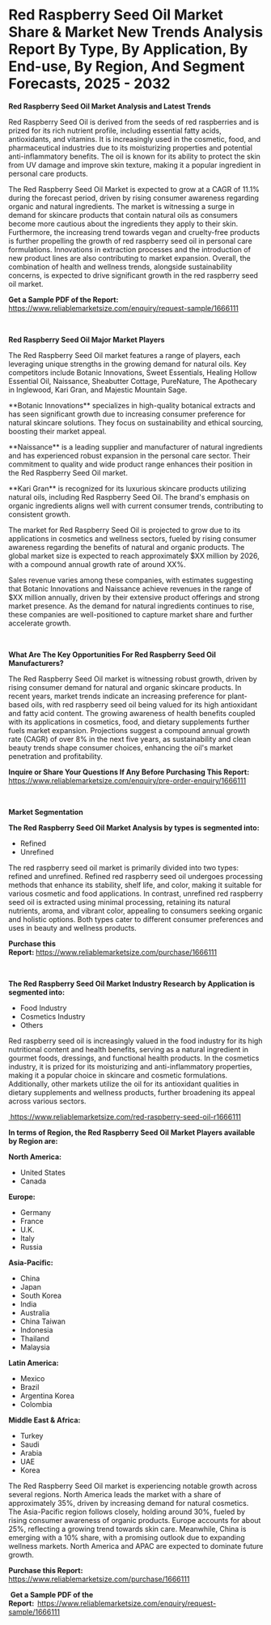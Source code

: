 <p><h1>Red Raspberry Seed Oil Market Share & Market New Trends Analysis Report By Type, By Application, By End-use, By Region, And Segment Forecasts, 2025 - 2032</h1></p><p><strong>Red Raspberry Seed Oil Market Analysis and Latest Trends</strong></p>
<p><p>Red Raspberry Seed Oil is derived from the seeds of red raspberries and is prized for its rich nutrient profile, including essential fatty acids, antioxidants, and vitamins. It is increasingly used in the cosmetic, food, and pharmaceutical industries due to its moisturizing properties and potential anti-inflammatory benefits. The oil is known for its ability to protect the skin from UV damage and improve skin texture, making it a popular ingredient in personal care products.</p><p>The Red Raspberry Seed Oil Market is expected to grow at a CAGR of 11.1% during the forecast period, driven by rising consumer awareness regarding organic and natural ingredients. The market is witnessing a surge in demand for skincare products that contain natural oils as consumers become more cautious about the ingredients they apply to their skin. Furthermore, the increasing trend towards vegan and cruelty-free products is further propelling the growth of red raspberry seed oil in personal care formulations. Innovations in extraction processes and the introduction of new product lines are also contributing to market expansion. Overall, the combination of health and wellness trends, alongside sustainability concerns, is expected to drive significant growth in the red raspberry seed oil market.</p></p>
<p><strong>Get a Sample PDF of the Report:&nbsp;</strong> <a href="https://www.reliablemarketsize.com/enquiry/request-sample/1666111?utm_campaign=1932&utm_medium=2&utm_source=Github&utm_content=ia&utm_term=17042025&utm_id=red-raspberry-seed-oil">https://www.reliablemarketsize.com/enquiry/request-sample/1666111</a></p>
<p>&nbsp;</p>
<p><strong>Red Raspberry Seed Oil Major Market Players</strong></p>
<p><p>The Red Raspberry Seed Oil market features a range of players, each leveraging unique strengths in the growing demand for natural oils. Key competitors include Botanic Innovations, Sweet Essentials, Healing Hollow Essential Oil, Naissance, Sheabutter Cottage, PureNature, The Apothecary in Inglewood, Kari Gran, and Majestic Mountain Sage.</p><p>**Botanic Innovations** specializes in high-quality botanical extracts and has seen significant growth due to increasing consumer preference for natural skincare solutions. They focus on sustainability and ethical sourcing, boosting their market appeal.</p><p>**Naissance** is a leading supplier and manufacturer of natural ingredients and has experienced robust expansion in the personal care sector. Their commitment to quality and wide product range enhances their position in the Red Raspberry Seed Oil market.</p><p>**Kari Gran** is recognized for its luxurious skincare products utilizing natural oils, including Red Raspberry Seed Oil. The brand's emphasis on organic ingredients aligns well with current consumer trends, contributing to consistent growth.</p><p>The market for Red Raspberry Seed Oil is projected to grow due to its applications in cosmetics and wellness sectors, fueled by rising consumer awareness regarding the benefits of natural and organic products. The global market size is expected to reach approximately $XX million by 2026, with a compound annual growth rate of around XX%.</p><p>Sales revenue varies among these companies, with estimates suggesting that Botanic Innovations and Naissance achieve revenues in the range of $XX million annually, driven by their extensive product offerings and strong market presence. As the demand for natural ingredients continues to rise, these companies are well-positioned to capture market share and further accelerate growth.</p></p>
<p>&nbsp;</p>
<p><strong>What Are The Key Opportunities For Red Raspberry Seed Oil Manufacturers?</strong></p>
<p><p>The Red Raspberry Seed Oil market is witnessing robust growth, driven by rising consumer demand for natural and organic skincare products. In recent years, market trends indicate an increasing preference for plant-based oils, with red raspberry seed oil being valued for its high antioxidant and fatty acid content. The growing awareness of health benefits coupled with its applications in cosmetics, food, and dietary supplements further fuels market expansion. Projections suggest a compound annual growth rate (CAGR) of over 8% in the next five years, as sustainability and clean beauty trends shape consumer choices, enhancing the oil's market penetration and profitability.</p></p>
<p><strong>Inquire or Share Your Questions If Any Before Purchasing This Report:</strong> <a href="https://www.reliablemarketsize.com/enquiry/pre-order-enquiry/1666111?utm_campaign=1932&utm_medium=2&utm_source=Github&utm_content=ia&utm_term=17042025&utm_id=red-raspberry-seed-oil">https://www.reliablemarketsize.com/enquiry/pre-order-enquiry/1666111</a></p>
<p>&nbsp;</p>
<p><strong>Market Segmentation</strong></p>
<p><strong>The Red Raspberry Seed Oil Market Analysis by types is segmented into:</strong></p>
<p><ul><li>Refined</li><li>Unrefined</li></ul></p>
<p><p>The red raspberry seed oil market is primarily divided into two types: refined and unrefined. Refined red raspberry seed oil undergoes processing methods that enhance its stability, shelf life, and color, making it suitable for various cosmetic and food applications. In contrast, unrefined red raspberry seed oil is extracted using minimal processing, retaining its natural nutrients, aroma, and vibrant color, appealing to consumers seeking organic and holistic options. Both types cater to different consumer preferences and uses in beauty and wellness products.</p></p>
<p><strong>Purchase this Report:&nbsp;</strong><a href="https://www.reliablemarketsize.com/purchase/1666111?utm_campaign=1932&utm_medium=2&utm_source=Github&utm_content=ia&utm_term=17042025&utm_id=red-raspberry-seed-oil">https://www.reliablemarketsize.com/purchase/1666111</a></p>
<p>&nbsp;</p>
<p><strong>The Red Raspberry Seed Oil Market Industry Research by Application is segmented into:</strong></p>
<p><ul><li>Food Industry</li><li>Cosmetics Industry</li><li>Others</li></ul></p>
<p><p>Red raspberry seed oil is increasingly valued in the food industry for its high nutritional content and health benefits, serving as a natural ingredient in gourmet foods, dressings, and functional health products. In the cosmetics industry, it is prized for its moisturizing and anti-inflammatory properties, making it a popular choice in skincare and cosmetic formulations. Additionally, other markets utilize the oil for its antioxidant qualities in dietary supplements and wellness products, further broadening its appeal across various sectors.</p></p>
<p><a href="https://www.reliablemarketsize.com/red-raspberry-seed-oil-r1666111?utm_campaign=1932&utm_medium=2&utm_source=Github&utm_content=ia&utm_term=17042025&utm_id=red-raspberry-seed-oil">&nbsp;https://www.reliablemarketsize.com/red-raspberry-seed-oil-r1666111</a></p>
<p><strong>In terms of Region, the Red Raspberry Seed Oil Market Players available by Region are:</strong></p>
<p>
    <p> <strong> North America: </strong>
        <ul>
            <li>United States</li>
            <li>Canada</li>
        </ul>
        </p> 
    <p> <strong> Europe: </strong>
        <ul>
            <li>Germany</li>
            <li>France</li>
            <li>U.K.</li>
            <li>Italy</li>
            <li>Russia</li>
        </ul>
        </p> 
    <p> <strong> Asia-Pacific: </strong>
        <ul>
            <li>China</li>
            <li>Japan</li>
            <li>South Korea</li>
            <li>India</li>
            <li>Australia</li>
            <li>China Taiwan</li>
            <li>Indonesia</li>
            <li>Thailand</li>
            <li>Malaysia</li>
        </ul>
        </p> 
    <p> <strong> Latin America: </strong>
        <ul>
            <li>Mexico</li>
            <li>Brazil</li>
            <li>Argentina Korea</li>
            <li>Colombia</li>
        </ul>
        </p> 
    <p> <strong> Middle East & Africa: </strong>
        <ul>
            <li>Turkey</li>
            <li>Saudi</li>
            <li>Arabia</li>
            <li>UAE</li>
            <li>Korea</li>
        </ul>
    </p>
    </p>
<p><p>The Red Raspberry Seed Oil market is experiencing notable growth across several regions. North America leads the market with a share of approximately 35%, driven by increasing demand for natural cosmetics. The Asia-Pacific region follows closely, holding around 30%, fueled by rising consumer awareness of organic products. Europe accounts for about 25%, reflecting a growing trend towards skin care. Meanwhile, China is emerging with a 10% share, with a promising outlook due to expanding wellness markets. North America and APAC are expected to dominate future growth.</p></p>
<p><strong>Purchase this Report: </strong><a href="https://www.reliablemarketsize.com/purchase/1666111?utm_campaign=1932&utm_medium=2&utm_source=Github&utm_content=ia&utm_term=17042025&utm_id=red-raspberry-seed-oil">https://www.reliablemarketsize.com/purchase/1666111</a></p>
<p>&nbsp;<strong>Get a Sample PDF of the Report:&nbsp;&nbsp;</strong><a href="https://www.reliablemarketsize.com/enquiry/request-sample/1666111?utm_campaign=1932&utm_medium=2&utm_source=Github&utm_content=ia&utm_term=17042025&utm_id=red-raspberry-seed-oil">https://www.reliablemarketsize.com/enquiry/request-sample/1666111</a></p>
<p><strong></strong></p>
<p><p></p><p></p><p></p></p>